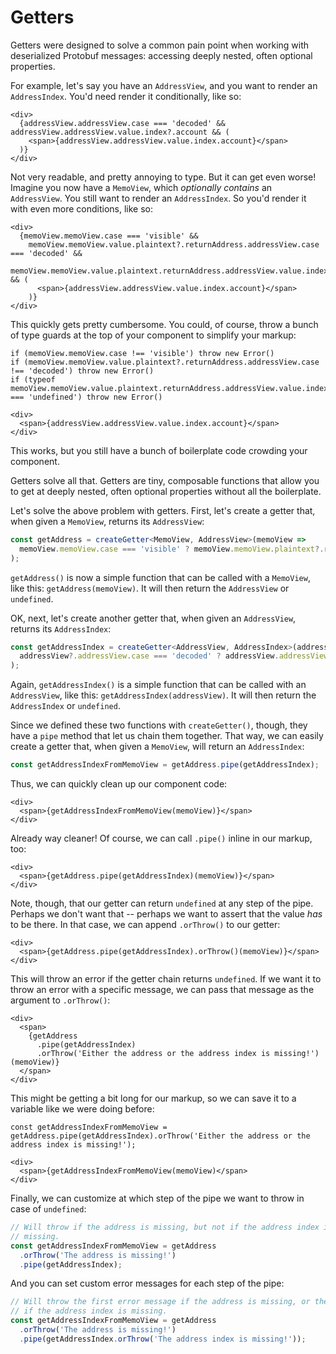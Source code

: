 # Getters

Getters were designed to solve a common pain point when working with deserialized Protobuf messages: accessing deeply nested, often optional properties.

For example, let's say you have an `AddressView`, and you want to render an `AddressIndex`. You'd need render it conditionally, like so:

```tsx
<div>
  {addressView.addressView.case === 'decoded' && addressView.addressView.value.index?.account && (
    <span>{addressView.addressView.value.index.account}</span>
  )}
</div>
```

Not very readable, and pretty annoying to type. But it can get even worse! Imagine you now have a `MemoView`, which _optionally contains_ an `AddressView`. You still want to render an `AddressIndex`. So you'd render it with even more conditions, like so:

```tsx
<div>
  {memoView.memoView.case === 'visible' &&
    memoView.memoView.value.plaintext?.returnAddress.addressView.case === 'decoded' &&
    memoView.memoView.value.plaintext.returnAddress.addressView.value.index?.account && (
      <span>{addressView.addressView.value.index.account}</span>
    )}
</div>
```

This quickly gets pretty cumbersome. You could, of course, throw a bunch of type guards at the top of your component to simplify your markup:

```tsx
if (memoView.memoView.case !== 'visible') throw new Error()
if (memoView.memoView.value.plaintext?.returnAddress.addressView.case !== 'decoded') throw new Error()
if (typeof memoView.memoView.value.plaintext.returnAddress.addressView.value.index?.account === 'undefined') throw new Error()

<div>
  <span>{addressView.addressView.value.index.account}</span>
</div>
```

This works, but you still have a bunch of boilerplate code crowding your component.

Getters solve all that. Getters are tiny, composable functions that allow you to get at deeply nested, often optional properties without all the boilerplate.

Let's solve the above problem with getters. First, let's create a getter that, when given a `MemoView`, returns its `AddressView`:

```ts
const getAddress = createGetter<MemoView, AddressView>(memoView =>
  memoView.memoView.case === 'visible' ? memoView.memoView.plaintext?.returnAddress : undefined,
);
```

`getAddress()` is now a simple function that can be called with a `MemoView`, like this: `getAddress(memoView)`. It will then return the `AddressView` or `undefined`.

OK, next, let's create another getter that, when given an `AddressView`, returns its `AddressIndex`:

```ts
const getAddressIndex = createGetter<AddressView, AddressIndex>(addressView =>
  addressView?.addressView.case === 'decoded' ? addressView.addressView.value.index : undefined,
);
```

Again, `getAddressIndex()` is a simple function that can be called with an `AddressView`, like this: `getAddressIndex(addressView)`. It will then return the `AddressIndex` or `undefined`.

Since we defined these two functions with `createGetter()`, though, they have a `pipe` method that let us chain them together. That way, we can easily create a getter that, when given a `MemoView`, will return an `AddressIndex`:

```ts
const getAddressIndexFromMemoView = getAddress.pipe(getAddressIndex);
```

Thus, we can quickly clean up our component code:

```tsx
<div>
  <span>{getAddressIndexFromMemoView(memoView)}</span>
</div>
```

Already way cleaner! Of course, we can call `.pipe()` inline in our markup, too:

```tsx
<div>
  <span>{getAddress.pipe(getAddressIndex)(memoView)}</span>
</div>
```

Note, though, that our getter can return `undefined` at any step of the pipe. Perhaps we don't want that -- perhaps we want to assert that the value _has_ to be there. In that case, we can append `.orThrow()` to our getter:

```tsx
<div>
  <span>{getAddress.pipe(getAddressIndex).orThrow()(memoView)}</span>
</div>
```

This will throw an error if the getter chain returns `undefined`. If we want it to throw an error with a specific message, we can pass that message as the argument to `.orThrow()`:

```tsx
<div>
  <span>
    {getAddress
      .pipe(getAddressIndex)
      .orThrow('Either the address or the address index is missing!')(memoView)}
  </span>
</div>
```

This might be getting a bit long for our markup, so we can save it to a variable like we were doing before:

```tsx
const getAddressIndexFromMemoView = getAddress.pipe(getAddressIndex).orThrow('Either the address or the address index is missing!');

<div>
  <span>{getAddressIndexFromMemoView(memoView)</span>
</div>
```

Finally, we can customize at which step of the pipe we want to throw in case of `undefined`:

```ts
// Will throw if the address is missing, but not if the address index is
// missing.
const getAddressIndexFromMemoView = getAddress
  .orThrow('The address is missing!')
  .pipe(getAddressIndex);
```

And you can set custom error messages for each step of the pipe:

```ts
// Will throw the first error message if the address is missing, or the second
// if the address index is missing.
const getAddressIndexFromMemoView = getAddress
  .orThrow('The address is missing!')
  .pipe(getAddressIndex.orThrow('The address index is missing!'));
```
